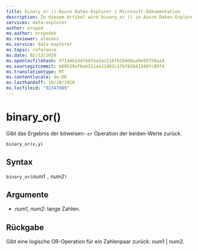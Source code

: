 ```yaml
---
title: binary_or ()-Azure Daten-Explorer | Microsoft-Dokumentation
description: In diesem Artikel wird binary_or () in Azure Daten-Explorer beschrieben.
services: data-explorer
author: orspod
ms.author: orspodek
ms.reviewer: alexans
ms.service: data-explorer
ms.topic: reference
ms.date: 02/13/2020
ms.openlocfilehash: 97144b244fb6fea5ac218f6160d8aa9e95f50aa4
ms.sourcegitcommit: 608539af6ab511aa11d82c17b782641340fc8974
ms.translationtype: MT
ms.contentlocale: de-DE
ms.lasthandoff: 10/20/2020
ms.locfileid: "92247889"
---
```

# <a name="binary_or"></a>binary_or()

Gibt das Ergebnis der bitweisen- `or` Operation der beiden-Werte zurück. 

```kusto
binary_or(x,y)
```

## <a name="syntax"></a>Syntax

`binary_or(`*num1* `,` *num2*`)`

## <a name="arguments"></a>Argumente

* *num1*, *num2*: lange Zahlen.

## <a name="returns"></a>Rückgabe

Gibt eine logische OR-Operation für ein Zahlenpaar zurück: num1 | num2.